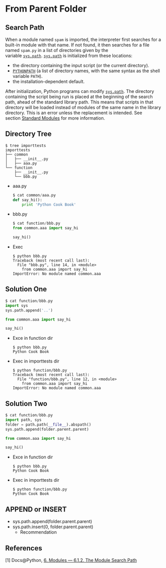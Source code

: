 # From Parent Folder

## Search Path

When a module named `spam` is imported, the interpreter first searches for a built-in module with that name. If not found, it then searches for a file named `spam.py` in a list of directories given by the variable [`sys.path`](https://docs.python.org/2/library/sys.html#sys.path). [`sys.path`](https://docs.python.org/2/library/sys.html#sys.path) is initialized from these locations:

- the directory containing the input script (or the current directory).
- [`PYTHONPATH`](https://docs.python.org/2/using/cmdline.html#envvar-PYTHONPATH) (a list of directory names, with the same syntax as the shell variable `PATH`).
- the installation-dependent default.

After initialization, Python programs can modify [`sys.path`](https://docs.python.org/2/library/sys.html#sys.path). The directory containing the script being run is placed at the beginning of the search path, ahead of the standard library path. This means that scripts in that directory will be loaded instead of modules of the same name in the library directory. This is an error unless the replacement is intended. See section [Standard Modules](https://docs.python.org/2/tutorial/modules.html#tut-standardmodules) for more information.

## Directory Tree

```shell
$ tree importtests
importtests
├── common
│   ├── __init__.py
│   ├── aaa.py
└── function
    ├── __init__.py
    └── bbb.py
```

* aaa.py

  ```python
  $ cat common/aaa.py
  def say_hi():
      print 'Python Cook Book'
  ```

* bbb.py

  ```python
  $ cat function/bbb.py
  from common.aaa import say_hi

  say_hi()
  ```

* Exec

  ```shell
  $ python bbb.py
  Traceback (most recent call last):
    File "bbb.py", line 14, in <module>
      from common.aaa import say_hi
  ImportError: No module named common.aaa
  ```

## Solution One

```python
$ cat function/bbb.py
import sys
sys.path.append('..')

from common.aaa import say_hi

say_hi()
```

* Exce in function dir

  ```shell
  $ python bbb.py
  Python Cook Book
  ```

* Exec in importtests dir

  ```shell
  $ python function/bbb.py
  Traceback (most recent call last):
    File "function/bbb.py", line 12, in <module>
      from common.aaa import say_hi
  ImportError: No module named common.aaa
  ```

## Solution Two

```python
$ cat function/bbb.py
import path, sys
folder = path.path(__file__).abspath()
sys.path.append(folder.parent.parent)

from common.aaa import say_hi

say_hi()
```

* Exce in function dir

  ```shell
  $ python bbb.py
  Python Cook Book
  ```

* Exec in importtests dir

  ```shell
  $ python function/bbb.py
  Python Cook Book
  ```

## APPEND or INSERT

* sys.path.append(folder.parent.parent)
* sys.path.insert(0, folder.parent.parent)
  * Recommendation

## References

[1] Docs@Python, [6. Modules — 6.1.2. The Module Search Path](https://docs.python.org/2/tutorial/modules.html#the-module-search-path)